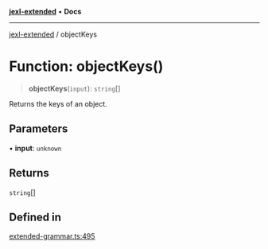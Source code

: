 [**jexl-extended**](../README.md) • **Docs**

***

[jexl-extended](../globals.md) / objectKeys

# Function: objectKeys()

> **objectKeys**(`input`): `string`[]

Returns the keys of an object.

## Parameters

• **input**: `unknown`

## Returns

`string`[]

## Defined in

[extended-grammar.ts:495](https://github.com/nikoraes/jexl-extended/blob/06a031f168fa218082d7ed9df57973f42e70c755/src/extended-grammar.ts#L495)
